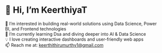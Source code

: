# 👋 Hi, I’m KeerthiyaT

👀 I’m interested in building real-world solutions using Data Science, Power BI, and Frontend technologies  
🌱 I’m currently learning Dsa and diving deeper into AI & Data Science  
💡 I love creating interactive dashboards and user-friendly web apps  
📫 Reach me at: keerthithirumurthy1@gmail.com 
